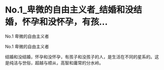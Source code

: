 # No.1_卑微的自由主义者_结婚和没结婚，怀孕和没怀孕，有孩...

No.1 卑微的自由主义者

No.1 卑微的自由主义者

结婚和没结婚，怀孕和没怀孕，有孩子和没孩子的人，是生活在不同的星系的。这是纯洁与世俗，超越与顺从，高智和庸常的分水岭。